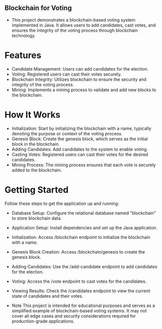 ## Blockchain for Voting

- This project demonstrates a blockchain-based voting system implemented in Java. It allows users to add candidates, cast
votes, and ensures the integrity of the voting process through blockchain technology.

# Features
- Candidate Management: Users can add candidates for the election.
- Voting: Registered users can cast their votes securely.
- Blockchain Integrity: Utilizes blockchain to ensure the security and integrity of the voting process.
- Mining: Implements a mining process to validate and add new blocks to the blockchain.

# How It Works
- Initialization: Start by initializing the blockchain with a name, typically denoting the purpose or context of the
  voting process.
- Genesis Block: Create the genesis block, which serves as the initial block in the blockchain.
- Adding Candidates: Add candidates to the system to enable voting.
- Casting Votes: Registered users can cast their votes for the desired candidates.
- Mining Process: The mining process ensures that each vote is securely added to the blockchain.

# Getting Started
Follow these steps to get the application up and running:

- Database Setup: Configure the relational database named "blockchain" to store blockchain data.
- Application Setup: Install dependencies and set up the Java application.
- Initialization: Access /blockchain endpoint to initialize the blockchain with a name.
- Genesis Block Creation: Access /blockchain/genesis to create the genesis block.
- Adding Candidates: Use the /add-candidate endpoint to add candidates for the election.
- Voting: Access the /vote endpoint to cast votes for the candidates.
- Viewing Results: Check the /candidates endpoint to view the current state of candidates and their votes. 

- Note
This project is intended for educational purposes and serves as a simplified example of blockchain-based voting systems.
It may not cover all edge cases and security considerations required for production-grade applications.